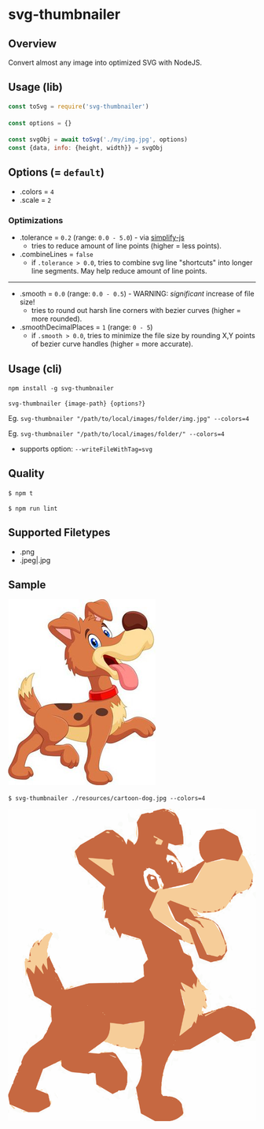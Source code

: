 # svg-thumbnailer

## Overview

Convert almost any image into optimized SVG with NodeJS.

## Usage (lib)

```javascript
const toSvg = require('svg-thumbnailer')

const options = {}

const svgObj = await toSvg('./my/img.jpg', options)
const {data, info: {height, width}} = svgObj
```

## Options (= `default`)

- .colors = `4`
- .scale = `2`

### Optimizations

- .tolerance = `0.2` (range: `0.0 - 5.0`) - via [simplify-js](https://github.com/mourner/simplify-js)
  - tries to reduce amount of line points  (higher = less points).
- .combineLines = `false`
  - if `.tolerance > 0.0`, tries to combine svg line "shortcuts" into longer line segments. May help reduce amount of line points.

----

- .smooth = `0.0` (range: `0.0 - 0.5`) - WARNING: _significant_ increase of file size!
  - tries to round out harsh line corners with bezier curves (higher = more rounded).
- .smoothDecimalPlaces = `1` (range: `0 - 5`)
  - if `.smooth > 0.0`, tries to minimize the file size by rounding X,Y points of bezier curve handles (higher = more accurate).

## Usage (cli)

`npm install -g svg-thumbnailer`

`svg-thumbnailer {image-path} {options?}`

Eg. `svg-thumbnailer "/path/to/local/images/folder/img.jpg" --colors=4`

Eg. `svg-thumbnailer "/path/to/local/images/folder/" --colors=4`

- supports option: `--writeFileWithTag=svg`

## Quality

`$ npm t`

`$ npm run lint`

## Supported Filetypes

- .png
- .jpeg|.jpg

## Sample

![cartoon dog](resources/cartoon-dog.jpg)

`$ svg-thumbnailer ./resources/cartoon-dog.jpg --colors=4`

![cartoon dog svg](resources/cartoon-dog.jpg.svg?sanitize=true)
